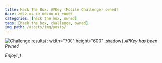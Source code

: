 ```yaml
---
title: Hack The Box: APKey (Mobile Challenge) owned!
date: 2022-04-19 00:00:01 +0000
categories: [hack the box, owned]
tags: [hack the box, challenge, owned]
img_path: /assets/img/posts/
---
```


![Challenge results](owned-apkey.png){: width="700" height="600" .shadow}
_APKey has been Pwned_

_Enjoy! ;)_
